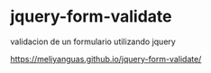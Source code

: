 # jquery-form-validate

validacion de un formulario utilizando jquery

https://meliyanguas.github.io/jquery-form-validate/
